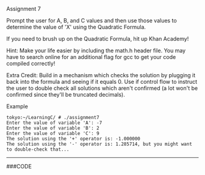 Assignment 7

Prompt the user for A, B, and C values and then use those values to determine the value of 'X' using the Quadratic Formula.

If you need to brush up on the Quadratic Formula, hit up Khan Academy!

Hint: Make your life easier by including the math.h header file. You may have to search online for an additional flag for gcc to get your code compiled correctly!

Extra Credit: Build in a mechanism which checks the solution by plugging it back into the formula and seeing if it equals 0. Use if control flow to instruct the user to double check all solutions which aren't confirmed (a lot won't be confirmed since they'll be truncated decimals).

Example
```
tokyo:~/LearningC/ # ./assignment7                                   
Enter the value of variable 'A': -7
Enter the value of variable 'B': 2
Enter the value of variable 'C': 9
The solution using the '+' operator is: -1.000000
The solution using the '-' operator is: 1.285714, but you might want to double-check that...
```

-----

###CODE
